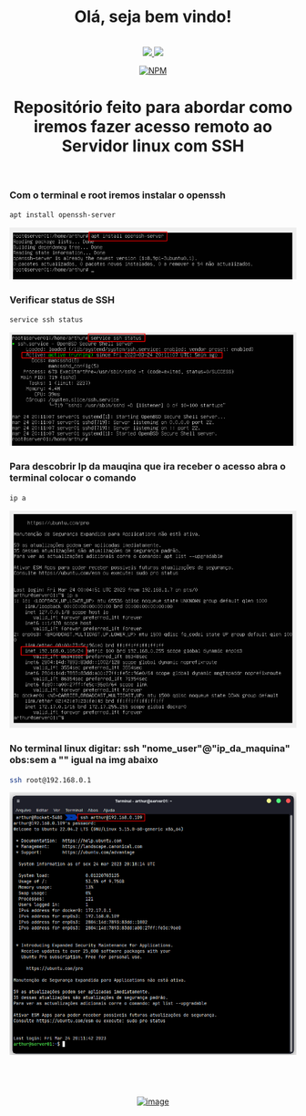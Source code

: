<div align="center">
<h1></h1>
<h1> Olá, seja bem vindo!</h1>


</br>
<a href = "mailto:arthurthur17@gmail.com"><img src="https://img.shields.io/badge/-Gmail-%23333?style=for-the-badge&logo=gmail&logoColor=white" target="_blank">   </a> <a href="https://www.linkedin.com/in/arthur-felippe-5843ab21" target="_blank"><img src="https://img.shields.io/badge/-LinkedIn-%230077B5?style=for-the-badge&logo=linkedin&logoColor=white" target="_blank">

[![NPM](https://img.shields.io/npm/l/react)](https://github.com/Thur17/Comandos-server-linux-docker/blob/master/LICENSE)

<h1>Repositório feito para abordar como iremos fazer acesso remoto ao Servidor linux com SSH </h1>

</br>
</div>
<h3> Com o terminal e root iremos instalar o openssh</h3>

```bash
apt install openssh-server
```
![image](https://raw.githubusercontent.com/Thur17/Comandos-server-linux-SSH/master/assets/img/Install-ssh.png)

<h3>Verificar status de SSH</h3>

```bash
service ssh status
```
![image](https://raw.githubusercontent.com/Thur17/Comandos-server-linux-SSH/master/assets/img/ssh-ativado.png)

<h3>Para descobrir Ip da mauqina que ira receber o acesso abra o terminal colocar o comando  </h3>

```bash
ip a
```
![image](https://raw.githubusercontent.com/Thur17/Comandos-server-linux-SSH/master/assets/img/ipserver.png)

<h3>No terminal linux digitar: ssh "nome_user"@"ip_da_maquina" obs:sem a "" igual na img abaixo</h3>

```bash
ssh root@192.168.0.1
```
![image](https://raw.githubusercontent.com/Thur17/Comandos-server-linux-SSH/master/assets/img/Acesso%20remoto.png)

<div align="center">
</br>
<h1></h1>

[![image](https://user-images.githubusercontent.com/88401848/175353653-dfa18f7a-768d-4bab-90f3-5c6c302af982.png)]()

<h1></h1>
</br>
</div>